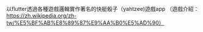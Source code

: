 以flutter透過各種遊戲邏輯實作著名的快艇骰子（yahtzee)遊戲app
（遊戲介紹：https://zh.wikipedia.org/zh-tw/%E5%BF%AB%E8%89%87%E9%AA%B0%E5%AD%90）
